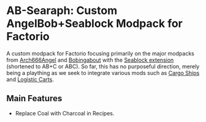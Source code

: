 # AB-Searaph: Custom AngelBob+Seablock Modpack for Factorio

A custom modpack for Factorio focusing primarily on the major modpacks from [Arch666Angel](https://mods.factorio.com/user/Arch666Angel) and [Bobingabout](https://mods.factorio.com/user/bobingabout) with the [Seablock extension](https://mods.factorio.com/mod/SeaBlock) (shortened to AB+C or ABC). So far, this has no purposeful direction, merely being a plaything as we seek to integrate various mods such as [Cargo Ships](https://mods.factorio.com/mod/cargo-ships) and [Logistic Carts](https://mods.factorio.com/mod/logicarts).

## Main Features

* Replace Coal with Charcoal in Recipes.
